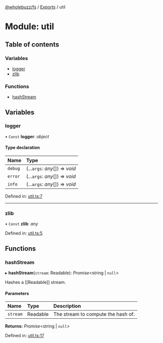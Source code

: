 [@wholebuzz/fs](../README.md) / [Exports](../modules.md) / util

# Module: util

## Table of contents

### Variables

- [logger](util.md#logger)
- [zlib](util.md#zlib)

### Functions

- [hashStream](util.md#hashstream)

## Variables

### logger

• `Const` **logger**: *object*

#### Type declaration

| Name | Type |
| :------ | :------ |
| `debug` | (...`args`: *any*[]) => *void* |
| `error` | (...`args`: *any*[]) => *void* |
| `info` | (...`args`: *any*[]) => *void* |

Defined in: [util.ts:7](https://github.com/wholebuzz/fs/blob/master/src/util.ts#L7)

___

### zlib

• `Const` **zlib**: *any*

Defined in: [util.ts:5](https://github.com/wholebuzz/fs/blob/master/src/util.ts#L5)

## Functions

### hashStream

▸ **hashStream**(`stream`: Readable): *Promise*<string \| ``null``\>

Hashes a [[Readable]] stream.

#### Parameters

| Name | Type | Description |
| :------ | :------ | :------ |
| `stream` | Readable | The stream to compute the hash of. |

**Returns:** *Promise*<string \| ``null``\>

Defined in: [util.ts:17](https://github.com/wholebuzz/fs/blob/master/src/util.ts#L17)
